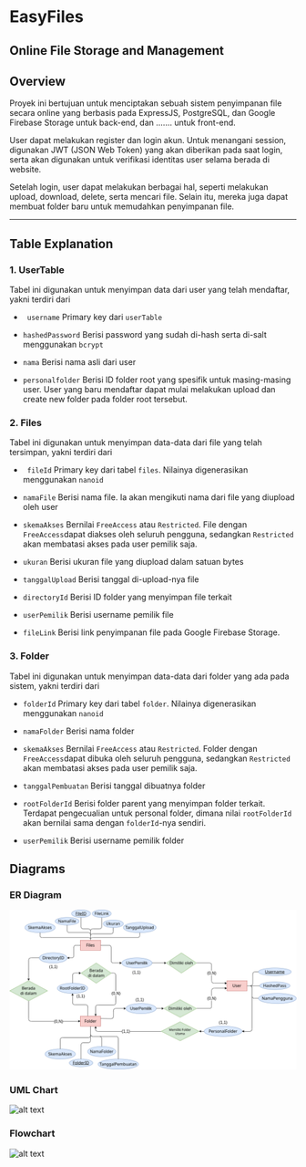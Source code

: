 # EasyFiles
Online File Storage and Management
---

## Overview

Proyek ini bertujuan untuk menciptakan sebuah sistem penyimpanan file secara online yang berbasis pada ExpressJS, PostgreSQL, dan Google Firebase Storage untuk back-end, dan ....... untuk front-end.

User dapat melakukan register dan login akun. Untuk menangani session, digunakan JWT (JSON Web Token) yang akan diberikan pada saat login, serta akan digunakan untuk verifikasi identitas user selama berada di website.

Setelah login, user dapat melakukan berbagai hal, seperti melakukan upload, download, delete, serta mencari file. Selain itu, mereka juga dapat membuat folder baru untuk memudahkan penyimpanan file. 

----
## Table Explanation
### 1. UserTable

Tabel ini digunakan untuk menyimpan data dari user yang telah mendaftar, yakni terdiri dari

* `` username``
Primary key dari ``userTable``

 * ``hashedPassword``
Berisi password yang sudah di-hash serta di-salt menggunakan ``bcrypt``

 * ``nama``
Berisi nama asli dari user

 * ``personalfolder``
Berisi ID folder root yang spesifik untuk masing-masing user. User yang baru mendaftar dapat mulai melakukan upload dan create new folder pada folder root tersebut.

### 2. Files

Tabel ini digunakan untuk menyimpan data-data dari file yang telah tersimpan, yakni terdiri dari

* `` fileId``
Primary key dari tabel ``files``. Nilainya digenerasikan menggunakan ``nanoid``

* ``namaFile``
Berisi nama file. Ia akan mengikuti nama dari file yang diupload oleh user

* ``skemaAkses``
Bernilai ``FreeAccess`` atau ``Restricted``. File dengan ``FreeAccess``dapat diakses oleh seluruh pengguna, sedangkan ``Restricted`` akan membatasi akses pada user pemilik saja.

* ``ukuran`` 
Berisi ukuran file yang diupload dalam satuan bytes

* ``tanggalUpload``
Berisi tanggal di-upload-nya file

* ``directoryId``
Berisi ID folder yang menyimpan file terkait

* ``userPemilik``
Berisi username pemilik file

* ``fileLink``
Berisi link penyimpanan file pada Google Firebase Storage.

### 3. Folder

Tabel ini digunakan untuk menyimpan data-data dari folder yang ada pada sistem, yakni terdiri dari
* ``folderId``
Primary key dari tabel ``folder``. Nilainya digenerasikan menggunakan ``nanoid``

 * ``namaFolder``
Berisi nama folder

 * ``skemaAkses``
Bernilai ``FreeAccess`` atau ``Restricted``. Folder dengan ``FreeAccess``dapat dibuka oleh seluruh pengguna, sedangkan ``Restricted`` akan membatasi akses pada user pemilik saja.

 * ``tanggalPembuatan``
Berisi tanggal dibuatnya folder

 * ``rootFolderId``
Berisi folder parent yang menyimpan folder terkait. Terdapat pengecualian untuk personal folder, dimana nilai ``rootFolderId`` akan bernilai sama dengan ``folderId``-nya sendiri.

 * ``userPemilik``
Berisi username pemilik folder

## Diagrams
### ER Diagram
![alt text](https://github.com/SistemBasisData2023/EasyFiles/blob/main/ERDiagram_EasyFiles.png)

### UML Chart
![alt text]()

### Flowchart
![alt text]()
